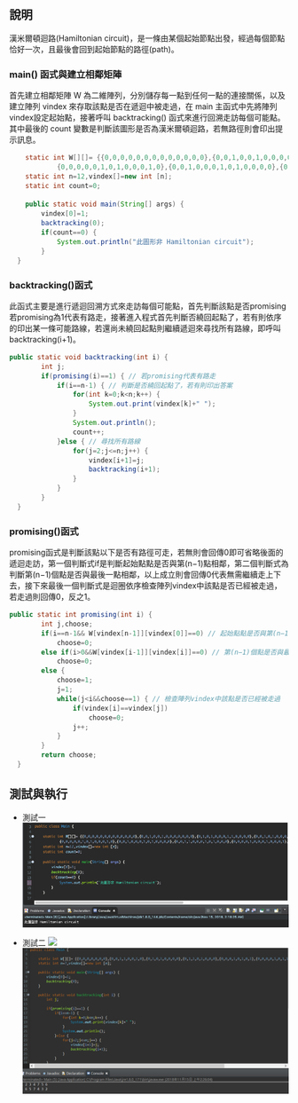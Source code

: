 
## 說明
漢米爾頓迴路(Hamiltonian circuit)，是一條由某個起始節點出發，經過每個節點恰好一次，且最後會回到起始節點的路徑(path)。

### main() 函式與建立相鄰矩陣
首先建立相鄰矩陣 W 為二維陣列，分別儲存每一點到任何一點的連接關係，以及建立陣列 vindex 來存取該點是否在遞迴中被走過，在 main 主函式中先將陣列vindex設定起始點，接著呼叫 backtracking() 函式來進行回溯走訪每個可能點。
其中最後的 count 變數是判斷該圖形是否為漢米爾頓迴路，若無路徑則會印出提示訊息。

```java
	static int W[][]= {{0,0,0,0,0,0,0,0,0,0,0,0,0},{0,0,1,0,0,1,0,0,0,0,0,0,0},{0,1,0,1,0,0,0,1,1,0,0,0,0},{0,0,1,0,1,0,0,0,1,0,0,0,0},{0,0,0,1,0,0,0,0,0,1,0,0,0},{0,1,0,0,0,0,1,0,0,0,1,0,0},
			{0,0,0,0,0,1,0,1,0,0,0,1,0},{0,0,1,0,0,0,1,0,1,0,0,0,0},{0,0,1,1,0,0,0,1,0,1,0,0,0},{0,0,0,0,1,0,0,0,1,0,0,0,1},{0,0,0,0,0,1,0,0,0,0,0,1,0},{0,0,0,0,0,0,1,0,0,0,1,0,1},{0,0,0,0,0,0,0,0,0,1,0,1,0}};
	static int n=12,vindex[]=new int [n];
	static int count=0;

	public static void main(String[] args) {
		vindex[0]=1;
		backtracking(0);
		if(count==0) {
			System.out.println("此圖形非 Hamiltonian circuit");
		}
  }
  ```

### backtracking()函式
此函式主要是進行遞迴回溯方式來走訪每個可能點，首先判斷該點是否promising若promising為1代表有路走，接著進入程式首先判斷否繞回起點了，若有則依序的印出某一條可能路線，若還尚未繞回起點則繼續遞迴來尋找所有路線，即呼叫backtracking(i+1)。

```java
public static void backtracking(int i) {
		int j;
		if(promising(i)==1) { // 若promising代表有路走
			if(i==n-1) { // 判斷是否繞回起點了，若有則印出答案
				for(int k=0;k<n;k++) {
					System.out.print(vindex[k]+" ");
				}
				System.out.println();
				count++;
			}else { // 尋找所有路線
				for(j=2;j<=n;j++) {
					vindex[i+1]=j;
					backtracking(i+1);
				}
			}
		}
  }
```

### promising()函式
promising函式是判斷該點以下是否有路徑可走，若無則會回傳0即可省略後面的遞迴走訪，第一個判斷式if是判斷起始點點是否與第(n−1)點相鄰，第二個判斷式為判斷第(n−1)個點是否與最後一點相鄰，以上成立則會回傳0代表無需繼續走上下去，接下來最後一個判斷式是迴圈依序檢查陣列vindex中該點是否已經被走過，若走過則回傳0，反之1。


```java
public static int promising(int i) {
		int j,choose;
		if(i==n-1&& W[vindex[n-1]][vindex[0]]==0) // 起始點點是否與第(n−1)點相鄰
			choose=0;
		else if(i>0&&W[vindex[i-1]][vindex[i]]==0) // 第(n−1)個點是否與最後一點相鄰
			choose=0;
		else {
			choose=1;
			j=1;
			while(j<i&&choose==1) { // 檢查陣列vindex中該點是否已經被走過
				if(vindex[i]==vindex[j])
					choose=0;
				j++;
			}
		}
		return choose;
  }
```

## 測試與執行 
- 測試一
![](./Screenshot/img01.png)

- 測試二
![](./Screenshot/img03.png)
![](./Screenshot/img02.png)
